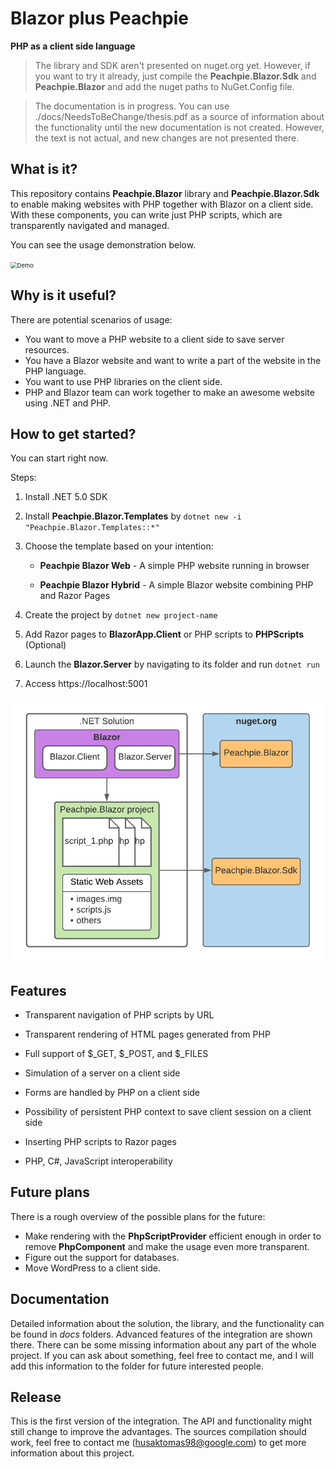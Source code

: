 <h1>
Blazor plus Peachpie
</h1>

**PHP as a client side language**

> The library and SDK aren't presented on nuget.org yet. However, if you want to try it already, just compile the **Peachpie.Blazor.Sdk** and **Peachpie.Blazor** and add the nuget paths to NuGet.Config file.

> The documentation is in progress.  You can use ./docs/NeedsToBeChange/thesis.pdf as a source of information about the functionality until the new documentation is not created. However, the text is not actual, and new changes are not presented there. 

## What is it?

This repository contains **Peachpie.Blazor** library and **Peachpie.Blazor.Sdk** to enable making websites with PHP together with Blazor on a client side. With these components, you can write just PHP scripts, which are transparently navigated and managed.

You can see the usage demonstration below. 

<img src=".\docs\images\video1.gif" alt="Demo" style="zoom: 67%;" />

## Why is it useful?

There are potential scenarios of usage:

- You want to move a PHP website to a client side to save server resources.
- You have a Blazor website and want to write a part of the website in the PHP language.
- You want to use PHP libraries on the client side.
- PHP and Blazor team can work together to make an awesome website using .NET and PHP.  

## How to get started?

You can start right now.

Steps:

1. Install .NET 5.0 SDK
2. Install **Peachpie.Blazor.Templates** by ```dotnet new -i "Peachpie.Blazor.Templates::*"```
3. Choose the template based on your intention: 

	- **Peachpie Blazor Web** - A simple PHP website running in browser 

	- **Peachpie Blazor Hybrid** - A simple Blazor website combining PHP and Razor Pages


4. Create the project by ```dotnet new project-name```

5. Add Razor pages to **BlazorApp.Client** or PHP scripts to **PHPScripts** (Optional)

6. Launch the **Blazor.Server** by navigating to its folder and run ```dotnet run```

7. Access https://localhost:5001

<img src=".\docs\images\Structure.png" alt="Solution structure" style="zoom: 67%;" />

## Features

- Transparent navigation of PHP scripts by URL

- Transparent rendering of HTML pages generated from PHP

- Full support of $\_GET, $\_POST, and $\_FILES

- Simulation of a server on a client side

- Forms are handled by PHP on a client side

- Possibility of persistent PHP context to save client session on a client side
- Inserting PHP scripts to Razor pages
- PHP, C#, JavaScript interoperability

## Future plans

There is a rough overview of the possible plans for the future:

- Make rendering with the **PhpScriptProvider** efficient enough in order to remove **PhpComponent** and make the usage even more transparent.
- Figure out the support for databases.
- Move WordPress to a client side.

## Documentation

Detailed information about the solution, the library, and the functionality can be found in *docs* folders. Advanced features of the integration are shown there. There can be some missing information about any part of the whole project. If you can ask about something, feel free to contact me, and I will add this information to the folder for future interested people. 

## Release

This is the first version of the integration. The API and functionality might still change to improve the advantages. The sources compilation should work, feel free to contact me ([husaktomas98@google.com](mailto:husaktomas98@google.com)) to get more information about this project.
